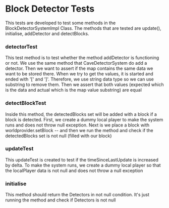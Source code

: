 Block Detector Tests
===================

This tests are developed to test some methods in the BlockDetectorSystemImpl Class. The methods that are tested are update(), initialise, addDetector and detectBlocks.

### detectorTest
This test method is to test whether the method addDetector is functioning or not. We use the same method that CaveDetectorSystem do add a detector. Then we want to assert if the map contains the same data we want to be stored there. When we try to get the values, it is started and ended with '[' and ']'. Therefore, we use string data type so we can use substring to remove them. Then we assert that both values (expected which is the data and actual which is the map value substring) are equal

### detectBlockTest
Inside this method, the detectedBlocks set will be added with a block if a block is detected. First, we create a dummy local player to make the system runs and does not throw null exception. Next is we place a block with worldprovider.setBlock -- and then we run the method and check if the detectedBlocks set is not null (filled with our block)

### updateTest
This updateTest is created to test if the timeSinceLastUpdate is increased by delta. To make the system runs, we create a dummy local player so that the localPlayer data is not null and does not throw a null exception

### initialise
This method should return the Detectors in not null condition. It's just running the method and check if Detectors is not null
